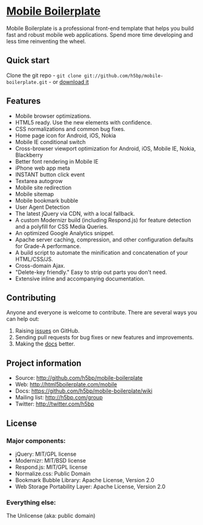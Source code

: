 # [Mobile Boilerplate](http://html5boilerplate.com/mobile)

Mobile Boilerplate is a professional front-end template that helps you build fast and robust mobile web applications. Spend more time developing and less time reinventing the wheel.


## Quick start

Clone the git repo - `git clone git://github.com/h5bp/mobile-boilerplate.git` - or [download it](https://github.com/h5bp/mobile-boilerplate/zipball/master)


## Features

* Mobile browser optimizations.
* HTML5 ready. Use the new elements with confidence.
* CSS normalizations and common bug fixes.
* Home page icon for Android, iOS, Nokia
* Mobile IE conditional switch
* Cross-browser viewport optimization for Android, iOS, Mobile IE, Nokia, Blackberry
* Better font rendering in Mobile IE
* iPhone web app meta
* INSTANT button click event
* Textarea autogrow
* Mobile site redirection
* Mobile sitemap
* Mobile bookmark bubble
* User Agent Detection
* The latest jQuery via CDN, with a local fallback.
* A custom Modernizr build (including Respond.js) for feature detection and a polyfill for CSS Media Queries.
* An optimized Google Analytics snippet.
* Apache server caching, compression, and other configuration defaults for Grade-A performance.
* A build script to automate the minification and concatenation of your HTML/CSS/JS.
* Cross-domain Ajax.
* "Delete-key friendly." Easy to strip out parts you don't need.
* Extensive inline and accompanying documentation.


## Contributing

Anyone and everyone is welcome to contribute. There are several ways you can help out:

1. Raising [issues](https://github.com/h5bp/mobile-boilerplate/issues) on GitHub.
2. Sending pull requests for bug fixes or new features and improvements.
3. Making the [docs](https://github.com/h5bp/mobile-boilerplate/wiki) better.


## Project information

* Source: http://github.com/h5bp/mobile-boilerplate
* Web: http://html5boilerplate.com/mobile
* Docs: https://github.com/h5bp/mobile-boilerplate/wiki
* Mailing list: http://h5bp.com/group
* Twitter: http://twitter.com/h5bp


## License

### Major components:

* jQuery: MIT/GPL license
* Modernizr: MIT/BSD license
* Respond.js: MIT/GPL license
* Normalize.css: Public Domain
* Bookmark Bubble Library: Apache License, Version 2.0
* Web Storage Portability Layer: Apache License, Version 2.0


### Everything else:

The Unlicense (aka: public domain)
